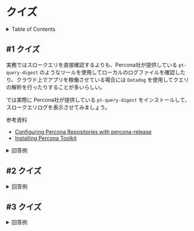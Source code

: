 # クイズ

<!-- START doctoc generated TOC please keep comment here to allow auto update -->
<!-- DON'T EDIT THIS SECTION, INSTEAD RE-RUN doctoc TO UPDATE -->
<details>
<summary>Table of Contents</summary>

- [&#035;1 クイズ](#1-%E3%82%AF%E3%82%A4%E3%82%BA)
- [&#035;2 クイズ](#2-%E3%82%AF%E3%82%A4%E3%82%BA)
- [&#035;3 クイズ](#3-%E3%82%AF%E3%82%A4%E3%82%BA)

</details>
<!-- END doctoc generated TOC please keep comment here to allow auto update -->

## #1 クイズ

実務ではスロークエリを直接確認するよりも、Percona社が提供している `pt-query-digest` のようなツールを使用してローカルのログファイルを確認したり、クラウド上でアプリを稼働させている場合には `Datadog` を使用してクエリの解析を行ったりすることが多いらしい。

では実際に Percona社が提供している `pt-query-digest` をインストールして、スロークエリログを表示させてみましょう。

参考資料

- [Configuring Percona Repositories with percona-release](https://www.percona.com/doc/percona-repo-config/percona-release.html#debian-and-ubuntu)
- [Installing Percona Toolkit](https://www.percona.com/doc/percona-toolkit/LATEST/installation.html)

<details>
<summary>回答例</summary>
</details>

## #2 クイズ

<details>
<summary>回答例</summary>
</details>

## #3 クイズ

<details>
<summary>回答例</summary>
</details>
